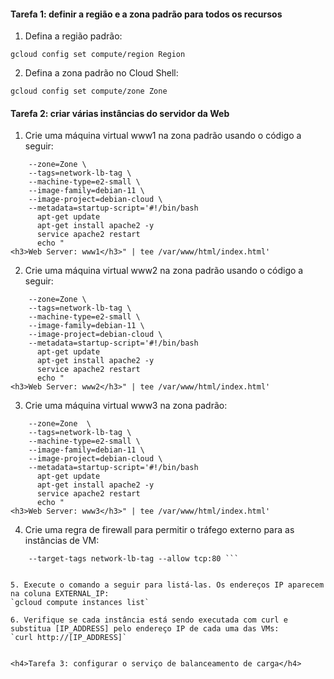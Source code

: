 <h4>Tarefa 1: definir a região e a zona padrão para todos os recursos</h4>

1. Defina a região padrão:

`gcloud config set compute/region Region`

2. Defina a zona padrão no Cloud Shell:

`gcloud config set compute/zone Zone`

<h4>Tarefa 2: criar várias instâncias do servidor da Web</h4>

1. Crie uma máquina virtual www1 na zona padrão usando o código a seguir:

```  gcloud compute instances create www1 \
    --zone=Zone \
    --tags=network-lb-tag \
    --machine-type=e2-small \
    --image-family=debian-11 \
    --image-project=debian-cloud \
    --metadata=startup-script='#!/bin/bash
      apt-get update
      apt-get install apache2 -y
      service apache2 restart
      echo "
<h3>Web Server: www1</h3>" | tee /var/www/html/index.html'
```


2. Crie uma máquina virtual www2 na zona padrão usando o código a seguir:
```  gcloud compute instances create www2 \
    --zone=Zone \
    --tags=network-lb-tag \
    --machine-type=e2-small \
    --image-family=debian-11 \
    --image-project=debian-cloud \
    --metadata=startup-script='#!/bin/bash
      apt-get update
      apt-get install apache2 -y
      service apache2 restart
      echo "
<h3>Web Server: www2</h3>" | tee /var/www/html/index.html'
```

3. Crie uma máquina virtual www3 na zona padrão:
```  gcloud compute instances create www3 \
    --zone=Zone  \
    --tags=network-lb-tag \
    --machine-type=e2-small \
    --image-family=debian-11 \
    --image-project=debian-cloud \
    --metadata=startup-script='#!/bin/bash
      apt-get update
      apt-get install apache2 -y
      service apache2 restart
      echo "
<h3>Web Server: www3</h3>" | tee /var/www/html/index.html'
```

4. Crie uma regra de firewall para permitir o tráfego externo para as instâncias de VM:
```gcloud compute firewall-rules create www-firewall-network-lb \
    --target-tags network-lb-tag --allow tcp:80 ```


5. Execute o comando a seguir para listá-las. Os endereços IP aparecem na coluna EXTERNAL_IP:
`gcloud compute instances list`

6. Verifique se cada instância está sendo executada com curl e substitua [IP_ADDRESS] pelo endereço IP de cada uma das VMs:
`curl http://[IP_ADDRESS]`


<h4>Tarefa 3: configurar o serviço de balanceamento de carga</h4>